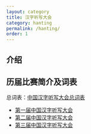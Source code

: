 ```yaml
---
layout: category
title: 汉字听写大会
category: hanting
permalink: /hanting/
order: 1
---
```



## 介绍
 

## 历届比赛简介及词表

总词表：[中国汉字听写大会总词表](/zonglan/#中国汉字听写大会/)


- [第一届中国汉字听写大会](/hanting/1/)
- [第二届中国汉字听写大会](/hanting/2/)
- [第三届中国汉字听写大会](/hanting/3/)
